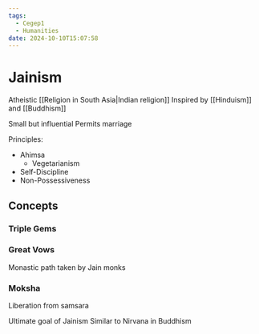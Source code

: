 ```yaml
---
tags:
  - Cegep1
  - Humanities
date: 2024-10-10T15:07:58
---
```


# Jainism

Atheistic [[Religion in South Asia|Indian religion]]
Inspired by [[Hinduism]] and [[Buddhism]]

Small but influential
Permits marriage

Principles:

- Ahimsa
	- Vegetarianism
- Self-Discipline
- Non-Possessiveness

## Concepts

### Triple Gems



### Great Vows

Monastic path taken by Jain monks

### Moksha

Liberation from samsara

Ultimate goal of Jainism
Similar to Nirvana in Buddhism